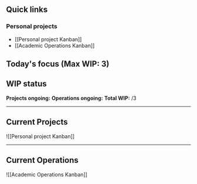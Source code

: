 ## Quick links
### Personal projects
- [[Personal project Kanban]]
- [[Academic Operations Kanban]]

## Today's focus (Max WIP: 3)

## WIP status
**Projects ongoing:**
**Operations ongoing:**
**Total WIP:** /3

---
## Current Projects
![[Personal project Kanban]]

---
## Current Operations
![[Academic Operations Kanban]]

